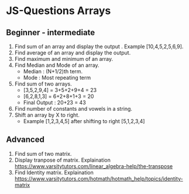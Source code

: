 # JS-Questions Arrays

## Beginner - intermediate

1) Find sum of an array and display the output . Example [10,4,5,2,5,6,9].
2) Find average of an array and display the output. 
3) Find maximum and minimum of an array.
4) Find Median and Mode of an array. 
    - Median : (N+1/2)th term.
    - Mode : Most repeating term
5) Find sum of two arrays.
    - [3,5,2,9,4] = 3+5+2+9+4 = 23
    - [6,2,8,1,3] = 6+2+8+1+3 = 20 
    - Final Output : 20+23 = 43
6) Find number of constants and vowels in a string.
7) Shift an array by X to right. 
    - Example [1,2,3,4,5] after shifting to right [5,1,2,3,4]

## Advanced

1) Find sum of two matrix.
2) Display tranpose of matrix. Explaination https://www.varsitytutors.com/linear_algebra-help/the-transpose
3) Find Identity matrix. Explaination https://www.varsitytutors.com/hotmath/hotmath_help/topics/identity-matrix
    
